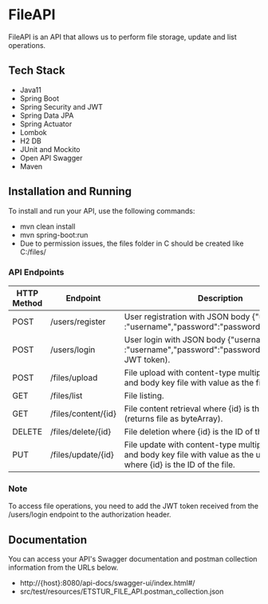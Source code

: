 # FileAPI

FileAPI is an API that allows us to perform file storage, update and list operations.

## Tech Stack 

+ Java11
+ Spring Boot
+ Spring Security and JWT
+ Spring Data JPA
+ Spring Actuator
+ Lombok
+ H2 DB
+ JUnit and Mockito
+ Open API Swagger
+ Maven

## Installation and Running

To install and run your API, use the following commands:

- mvn clean install
- mvn spring-boot:run
- Due to permission issues, the files folder in C should be created like C:/files/ 


### API Endpoints

| HTTP Method | Endpoint                  | Description |
|-------------|---------------------------|-------------|
| POST        | /users/register           | User registration with JSON body {"username" :"username","password":"password","role":"role"}. |
| POST        | /users/login              | User login with JSON body {"username" :"username","password":"password"} (returns JWT token). |
| POST        | /files/upload             | File upload with content-type multipart/form-data and body key file with value as the file. |
| GET         | /files/list               | File listing. |
| GET         | /files/content/{id}       | File content retrieval where {id} is the ID of the file (returns file as byteArray). |
| DELETE      | /files/delete/{id}        | File deletion where {id} is the ID of the file. |
| PUT         | /files/update/{id}        | File update with content-type multipart/form-data and body key file with value as the updated file, where {id} is the ID of the file. |

### Note

To access file operations, you need to add the JWT token received from the /users/login endpoint to the authorization header.


## Documentation

You can access your API's Swagger documentation and postman collection information from the URLs below.

- http://{host}:8080/api-docs/swagger-ui/index.html#/
- src/test/resources/ETSTUR_FILE_API.postman_collection.json